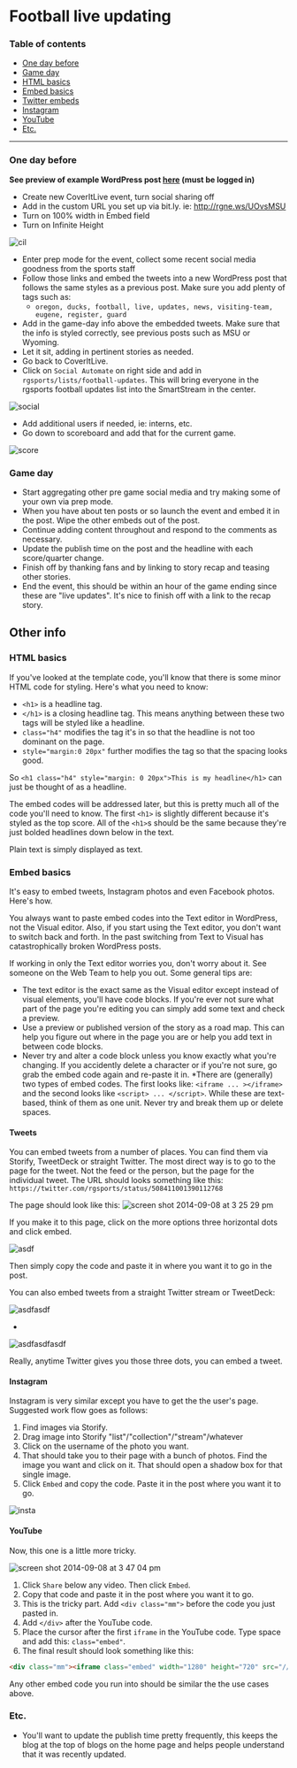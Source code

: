 # Football live updating

### Table of contents

* [One day before](#one-day-before)
* [Game day](#game-day)
* [HTML basics](#html-basics)
* [Embed basics](#embed-basics)
* [Twitter embeds](#tweets)
* [Instagram](#instagram)
* [YouTube](#youtube)
* [Etc.](#etc)

---

### One day before

**See preview of example WordPress post [here](http://blogs.registerguard.com/oregon-football/?p=21483&preview=true) (must be logged in)**


* Create new CoverItLive event, turn social sharing off
* Add in the custom URL you set up via bit.ly. ie: http://rgne.ws/UOvsMSU
* Turn on 100% width in Embed field
* Turn on Infinite Height


![cil](https://cloud.githubusercontent.com/assets/4853944/4328586/fa6a96de-3f87-11e4-8d85-ed8d9d0bf89c.gif)


* Enter prep mode for the event, collect some recent social media goodness from the sports staff
* Follow those links and embed the tweets into a new WordPress post that follows the same styles as a previous post. Make sure you add plenty of tags such as:
  * `oregon, ducks, football, live, updates, news, visiting-team, eugene, register, guard` 
* Add in the game-day info above the embedded tweets. Make sure that the info is styled correctly, see previous posts such as MSU or Wyoming.
* Let it sit, adding in pertinent stories as needed.
* Go back to CoverItLive.
* Click on `Social Automate` on right side and add in `rgsports/lists/football-updates`. This will bring everyone in the rgsports football updates list into the SmartStream in the center.

![social](https://cloud.githubusercontent.com/assets/4853944/4328758/2b3753e4-3f8b-11e4-94f6-ebc72351e4b7.gif)

* Add additional users if needed, ie: interns, etc.
* Go down to scoreboard and add that for the current game.

![score](https://cloud.githubusercontent.com/assets/4853944/4328780/621f1202-3f8b-11e4-97ca-a303f90dd5a3.gif)

### Game day

* Start aggregating other pre game social media and try making some of your own via prep mode.
* When you have about ten posts or so launch the event and embed it in the post. Wipe the other embeds out of the post.
* Continue adding content throughout and respond to the comments as necessary. 
* Update the publish time on the post and the headline with each score/quarter change.
* Finish off by thanking fans and by linking to story recap and teasing other stories.
* End the event, this should be within an hour of the game ending since these are "live updates". It's nice to finish off with a link to the recap story.

## Other info

### HTML basics

If you've looked at the template code, you'll know that there is some minor HTML code for styling. Here's what you need to know:

* `<h1>` is a headline tag.
* `</h1>` is a closing headline tag. This means anything between these two tags will be styled like a headline.
* `class="h4"` modifies the tag it's in so that the headline is not too dominant on the page.
* `style="margin:0 20px"` further modifies the tag so that the spacing looks good.

So `<h1 class="h4" style="margin: 0 20px">This is my headline</h1>` can just be thought of as a headline.

The embed codes will be addressed later, but this is pretty much all of the code you'll need to know. The first `<h1>` is slightly different because it's styled as the top score. All of the `<h1>`s should be the same because they're just bolded headlines down below in the text.

Plain text is simply displayed as text.

### Embed basics

It's easy to embed tweets, Instagram photos and even Facebook photos. Here's how.

You always want to paste embed codes into the Text editor in WordPress, not the Visual editor. Also, if you start using the Text editor, you don't want to switch back and forth. In the past switching from Text to Visual has catastrophically broken WordPress posts. 

If working in only the Text editor worries you, don't worry about it. See someone on the Web Team to help you out. Some general tips are:

* The text editor is the exact same as the Visual editor except instead of visual elements, you'll have code blocks. If you're ever not sure what part of the page you're editing you can simply add some text and check a preview.
* Use a preview or published version of the story as a road map. This can help you figure out where in the page you are or help you add text in between code blocks.
* Never try and alter a code block unless you know exactly what you're changing. If you accidently delete a character or if you're not sure, go grab the embed code again and re-paste it in.
*There are (generally) two types of embed codes. The first looks like: `<iframe ... ></iframe>` and the second looks like `<script> ... </script>`. While these are text-based, think of them as one unit. Never try and break them up or delete spaces. 

#### Tweets
You can embed tweets from a number of places. You can find them via Storify, TweetDeck or straight Twitter. The most direct way is to go to the page for the tweet. Not the feed or the person, but the page for the individual tweet. The URL should looks something like this: 
`https://twitter.com/rgsports/status/508411001390112768`

The page should look like this:
![screen shot 2014-09-08 at 3 25 29 pm](https://cloud.githubusercontent.com/assets/4853944/4193929/108eeb4c-37a7-11e4-8f08-f48bdfd0aa92.png)

If you make it to this page, click on the more options three horizontal dots and click embed.

![asdf](https://cloud.githubusercontent.com/assets/4853944/4194514/3cec7954-37af-11e4-83a0-4766af11fbe8.gif)

Then simply copy the code and paste it in where you want it to go in the post.


You can also embed tweets from a straight Twitter stream or TweetDeck:

![asdfasdf](https://cloud.githubusercontent.com/assets/4853944/4194588/d9913056-37af-11e4-9fac-f58f26cd8093.gif)

-

![asdfasdfasdf](https://cloud.githubusercontent.com/assets/4853944/4194625/ac2e1880-37b0-11e4-97e9-634cb4e725cf.gif)


Really, anytime Twitter gives you those three dots, you can embed a tweet.

#### Instagram

Instagram is very similar except you have to get the the user's page. Suggested work flow goes as follows:

1. Find images via Storify.
1. Drag image into Storify "list"/"collection"/"stream"/whatever
1. Click on the username of the photo you want.
1. That should take you to their page with a bunch of photos. Find the image you want and click on it. That should open a shadow box for that single image.
1. Click `Embed` and copy the code. Paste it in the post where you want it to go.

![insta](https://cloud.githubusercontent.com/assets/4853944/4194696/e877dcbc-37b1-11e4-8cff-ff6864a9d85a.gif)

#### YouTube

Now, this one is a little more tricky.

![screen shot 2014-09-08 at 3 47 04 pm](https://cloud.githubusercontent.com/assets/4853944/4194160/1add352e-37aa-11e4-9fdd-7bf5c8759165.png)

1. Click `Share` below any video. Then click `Embed`.
1. Copy that code and paste it in the post where you want it to go.
1. This is the tricky part. Add `<div class="mm">` before the code you just pasted in.
1. Add `</div>` after the YouTube code. 
1. Place the cursor after the first `iframe` in the YouTube code. Type space and add this: `class="embed"`.
1. The final result should look something like this:

```html
<div class="mm"><iframe class="embed" width="1280" height="720" src="//www.youtube.com/embed/m-RPwpcjTho?rel=0" frameborder="0" allowfullscreen></iframe></div>
```

Any other embed code you run into should be similar the the use cases above. 

### Etc.

* You'll want to update the publish time pretty frequently, this keeps the blog at the top of blogs on the home page and helps people understand that it was recently updated.

